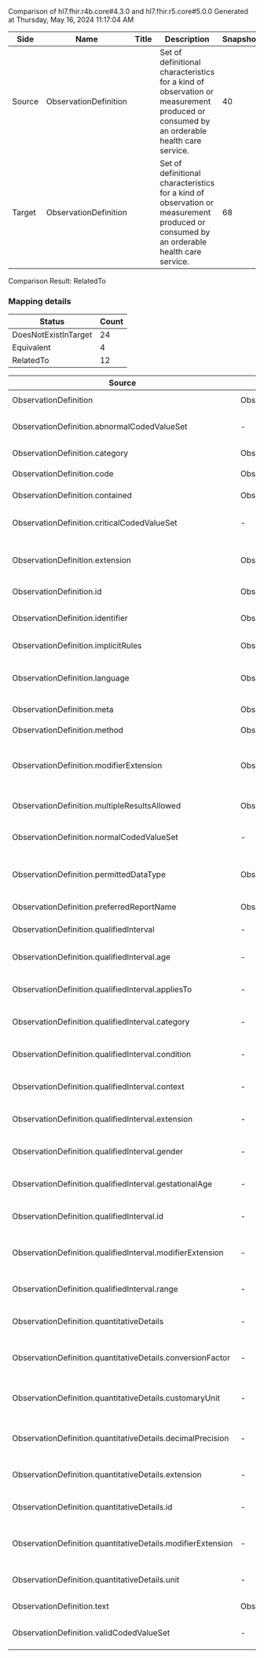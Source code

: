 Comparison of hl7.fhir.r4b.core#4.3.0 and hl7.fhir.r5.core#5.0.0
Generated at Thursday, May 16, 2024 11:17:04 AM

| Side | Name | Title | Description | Snapshot | Differential |
| --- | --- | --- | --- | --- | --- |
| Source | ObservationDefinition |  | Set of definitional characteristics for a kind of observation or measurement produced or consumed by an orderable health care service. | 40 | 26 |
| Target | ObservationDefinition |  | Set of definitional characteristics for a kind of observation or measurement produced or consumed by an orderable health care service. | 68 | 54 |


Comparison Result: RelatedTo


### Mapping details

| Status | Count |
| ------ | ----- |
DoesNotExistInTarget | 24 |
Equivalent | 4 |
RelatedTo | 12 |


| Source | Target | Status | Message |
| ------ | ------ | ------ | ------- |
| ObservationDefinition | ObservationDefinition | Equivalent | R4B `ObservationDefinition` maps as Equivalent to R5 `ObservationDefinition` |
| ObservationDefinition.abnormalCodedValueSet | - | DoesNotExistInTarget | R4B `ObservationDefinition.abnormalCodedValueSet` does not appear in the target and has no mapping for `ObservationDefinition`. |
| ObservationDefinition.category | ObservationDefinition.category | Equivalent | R4B `ObservationDefinition.category` maps as Equivalent to R5 `ObservationDefinition.category` |
| ObservationDefinition.code | ObservationDefinition.code | Equivalent | R4B `ObservationDefinition.code` maps as Equivalent to R5 `ObservationDefinition.code` |
| ObservationDefinition.contained | ObservationDefinition.contained | Equivalent | R4B `ObservationDefinition.contained` maps as Equivalent to R5 `ObservationDefinition.contained` |
| ObservationDefinition.criticalCodedValueSet | - | DoesNotExistInTarget | R4B `ObservationDefinition.criticalCodedValueSet` does not appear in the target and has no mapping for `ObservationDefinition`. |
| ObservationDefinition.extension | ObservationDefinition.extension | RelatedTo | R4B `ObservationDefinition.extension` maps as RelatedTo to R5 `ObservationDefinition.extension` - extension has change due to type change: R4B `extension` `Extension` maps as RelatedTo for R5 `extension` |
| ObservationDefinition.id | ObservationDefinition.id | Equivalent | R4B `ObservationDefinition.id` maps as Equivalent to R5 `ObservationDefinition.id` |
| ObservationDefinition.identifier | ObservationDefinition.identifier | RelatedTo | R4B `ObservationDefinition.identifier` maps as RelatedTo to R5 `ObservationDefinition.identifier` - identifier changed from array to scalar (max cardinality from * to 1) |
| ObservationDefinition.implicitRules | ObservationDefinition.implicitRules | Equivalent | R4B `ObservationDefinition.implicitRules` maps as Equivalent to R5 `ObservationDefinition.implicitRules` |
| ObservationDefinition.language | ObservationDefinition.language | RelatedTo | R4B `ObservationDefinition.language` maps as RelatedTo to R5 `ObservationDefinition.language` - language made the binding required (from Preferred) for http://hl7.org/fhir/ValueSet/all-languages|5.0.0 |
| ObservationDefinition.meta | ObservationDefinition.meta | Equivalent | R4B `ObservationDefinition.meta` maps as Equivalent to R5 `ObservationDefinition.meta` |
| ObservationDefinition.method | ObservationDefinition.method | Equivalent | R4B `ObservationDefinition.method` maps as Equivalent to R5 `ObservationDefinition.method` |
| ObservationDefinition.modifierExtension | ObservationDefinition.modifierExtension | RelatedTo | R4B `ObservationDefinition.modifierExtension` maps as RelatedTo to R5 `ObservationDefinition.modifierExtension` - modifierExtension has change due to type change: R4B `modifierExtension` `Extension` maps as RelatedTo for R5 `modifierExtension` |
| ObservationDefinition.multipleResultsAllowed | ObservationDefinition.multipleResultsAllowed | Equivalent | R4B `ObservationDefinition.multipleResultsAllowed` maps as Equivalent to R5 `ObservationDefinition.multipleResultsAllowed` |
| ObservationDefinition.normalCodedValueSet | - | DoesNotExistInTarget | R4B `ObservationDefinition.normalCodedValueSet` does not appear in the target and has no mapping for `ObservationDefinition`. |
| ObservationDefinition.permittedDataType | ObservationDefinition.permittedDataType | Equivalent | R4B `ObservationDefinition.permittedDataType` maps as Equivalent to R5 `ObservationDefinition.permittedDataType` - permittedDataType has compatible required binding for code type: http://hl7.org/fhir/ValueSet/permitted-data-type|4.3.0 and http://hl7.org/fhir/ValueSet/permitted-data-type|5.0.0 (Equivalent) |
| ObservationDefinition.preferredReportName | ObservationDefinition.preferredReportName | Equivalent | R4B `ObservationDefinition.preferredReportName` maps as Equivalent to R5 `ObservationDefinition.preferredReportName` |
| ObservationDefinition.qualifiedInterval | - | DoesNotExistInTarget | R4B `ObservationDefinition.qualifiedInterval` does not appear in the target and has no mapping for `ObservationDefinition`. |
| ObservationDefinition.qualifiedInterval.age | - | DoesNotExistInTarget | R4B `ObservationDefinition.qualifiedInterval.age` does not appear in the target and has no mapping for `ObservationDefinition`. |
| ObservationDefinition.qualifiedInterval.appliesTo | - | DoesNotExistInTarget | R4B `ObservationDefinition.qualifiedInterval.appliesTo` does not appear in the target and has no mapping for `ObservationDefinition`. |
| ObservationDefinition.qualifiedInterval.category | - | DoesNotExistInTarget | R4B `ObservationDefinition.qualifiedInterval.category` does not appear in the target and has no mapping for `ObservationDefinition`. |
| ObservationDefinition.qualifiedInterval.condition | - | DoesNotExistInTarget | R4B `ObservationDefinition.qualifiedInterval.condition` does not appear in the target and has no mapping for `ObservationDefinition`. |
| ObservationDefinition.qualifiedInterval.context | - | DoesNotExistInTarget | R4B `ObservationDefinition.qualifiedInterval.context` does not appear in the target and has no mapping for `ObservationDefinition`. |
| ObservationDefinition.qualifiedInterval.extension | - | DoesNotExistInTarget | R4B `ObservationDefinition.qualifiedInterval.extension` does not appear in the target and has no mapping for `ObservationDefinition`. |
| ObservationDefinition.qualifiedInterval.gender | - | DoesNotExistInTarget | R4B `ObservationDefinition.qualifiedInterval.gender` does not appear in the target and has no mapping for `ObservationDefinition`. |
| ObservationDefinition.qualifiedInterval.gestationalAge | - | DoesNotExistInTarget | R4B `ObservationDefinition.qualifiedInterval.gestationalAge` does not appear in the target and has no mapping for `ObservationDefinition`. |
| ObservationDefinition.qualifiedInterval.id | - | DoesNotExistInTarget | R4B `ObservationDefinition.qualifiedInterval.id` does not appear in the target and has no mapping for `ObservationDefinition`. |
| ObservationDefinition.qualifiedInterval.modifierExtension | - | DoesNotExistInTarget | R4B `ObservationDefinition.qualifiedInterval.modifierExtension` does not appear in the target and has no mapping for `ObservationDefinition`. |
| ObservationDefinition.qualifiedInterval.range | - | DoesNotExistInTarget | R4B `ObservationDefinition.qualifiedInterval.range` does not appear in the target and has no mapping for `ObservationDefinition`. |
| ObservationDefinition.quantitativeDetails | - | DoesNotExistInTarget | R4B `ObservationDefinition.quantitativeDetails` does not appear in the target and has no mapping for `ObservationDefinition`. |
| ObservationDefinition.quantitativeDetails.conversionFactor | - | DoesNotExistInTarget | R4B `ObservationDefinition.quantitativeDetails.conversionFactor` does not appear in the target and has no mapping for `ObservationDefinition`. |
| ObservationDefinition.quantitativeDetails.customaryUnit | - | DoesNotExistInTarget | R4B `ObservationDefinition.quantitativeDetails.customaryUnit` does not appear in the target and has no mapping for `ObservationDefinition`. |
| ObservationDefinition.quantitativeDetails.decimalPrecision | - | DoesNotExistInTarget | R4B `ObservationDefinition.quantitativeDetails.decimalPrecision` does not appear in the target and has no mapping for `ObservationDefinition`. |
| ObservationDefinition.quantitativeDetails.extension | - | DoesNotExistInTarget | R4B `ObservationDefinition.quantitativeDetails.extension` does not appear in the target and has no mapping for `ObservationDefinition`. |
| ObservationDefinition.quantitativeDetails.id | - | DoesNotExistInTarget | R4B `ObservationDefinition.quantitativeDetails.id` does not appear in the target and has no mapping for `ObservationDefinition`. |
| ObservationDefinition.quantitativeDetails.modifierExtension | - | DoesNotExistInTarget | R4B `ObservationDefinition.quantitativeDetails.modifierExtension` does not appear in the target and has no mapping for `ObservationDefinition`. |
| ObservationDefinition.quantitativeDetails.unit | - | DoesNotExistInTarget | R4B `ObservationDefinition.quantitativeDetails.unit` does not appear in the target and has no mapping for `ObservationDefinition`. |
| ObservationDefinition.text | ObservationDefinition.text | Equivalent | R4B `ObservationDefinition.text` maps as Equivalent to R5 `ObservationDefinition.text` |
| ObservationDefinition.validCodedValueSet | - | DoesNotExistInTarget | R4B `ObservationDefinition.validCodedValueSet` does not appear in the target and has no mapping for `ObservationDefinition`. |

